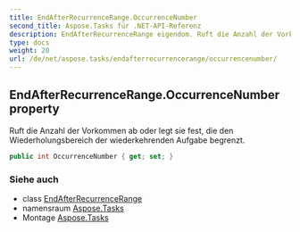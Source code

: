 ```yaml
---
title: EndAfterRecurrenceRange.OccurrenceNumber
second_title: Aspose.Tasks für .NET-API-Referenz
description: EndAfterRecurrenceRange eigendom. Ruft die Anzahl der Vorkommen ab oder legt sie fest die den Wiederholungsbereich der wiederkehrenden Aufgabe begrenzt.
type: docs
weight: 20
url: /de/net/aspose.tasks/endafterrecurrencerange/occurrencenumber/
---
```

## EndAfterRecurrenceRange.OccurrenceNumber property

Ruft die Anzahl der Vorkommen ab oder legt sie fest, die den Wiederholungsbereich der wiederkehrenden Aufgabe begrenzt.

```csharp
public int OccurrenceNumber { get; set; }
```

### Siehe auch

* class [EndAfterRecurrenceRange](../)
* namensraum [Aspose.Tasks](../../endafterrecurrencerange/)
* Montage [Aspose.Tasks](../../../)


